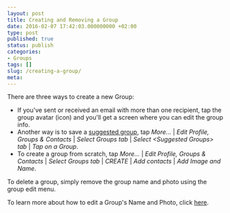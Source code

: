 ```yaml
---
layout: post
title: Creating and Removing a Group
date: 2016-02-07 17:42:03.000000000 +02:00
type: post
published: true
status: publish
categories:
- Groups
tags: []
slug: /creating-a-group/
meta:
---
```


There are three ways to create a new Group:

* If you've sent or received an email with more than one recipient, tap the group avatar (icon) and you'll get a screen where you can edit the group info.
* Another way is to save a [suggested group](/suggested-groups/), tap *More...* \| *Edit Profile, Groups &amp; Contacts* \| *Select Groups tab* \| *Select &lt;Suggested Groups&gt; tab* \| *Tap on a Group*.
* To create a group from scratch, tap *More...* \| *Edit Profile, Groups &amp; Contacts* \| *Select Groups tab* \| *CREATE* \| *Add contacts* \| *Add Image and Name*.

To delete a group, simply remove the group name and photo using the group edit menu.

To learn more about how to edit a Group's Name and Photo, click [here](/naming-a-group-and-setting-a-photo/).